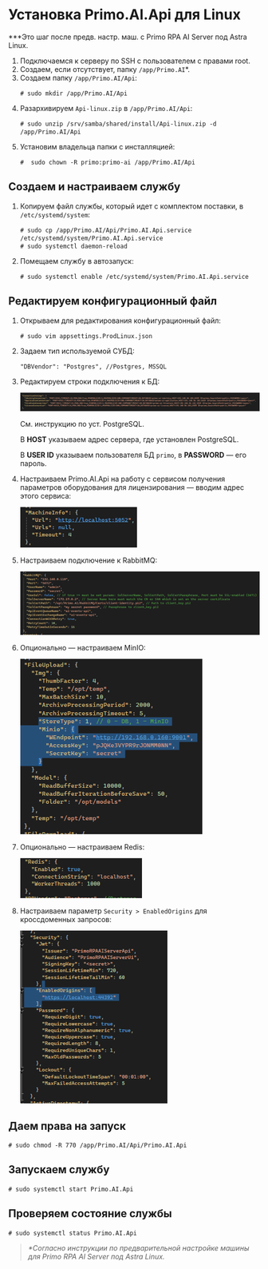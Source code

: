 # Установка Primo.AI.Api для Linux

***Это шаг после предв. настр. маш. с Primo RPA AI Server под Astra Linux.

1. Подключаемся к серверу по SSH с пользователем с правами root. 
1. Создаем, если отсутствует, папку `/app/Primo.AI`*.
1. Создаем папку `/app/Primo.AI/Api`:
   ```
   # sudo mkdir /app/Primo.AI/Api
   ```
1. Разархивируем `Api-linux.zip` в `/app/Primo.AI/Api`:
   ```
   # sudo unzip /srv/samba/shared/install/Api-linux.zip -d /app/Primo.AI/Api
   ```
1. Установим владельца папки с инсталляцией:
   ```
   #  sudo chown -R primo:primo-ai /app/Primo.AI/Api
   ```

## Создаем и настраиваем службу
	
1. Копируем файл службы, который идет с комплектом поставки, в `/etc/systemd/system`:
   ```
   # sudo cp /app/Primo.AI/Api/Primo.AI.Api.service /etc/systemd/system/Primo.AI.Api.service
   # sudo systemctl daemon-reload	
   ```
1. Помещаем службу в автозапуск:	
   ```
   # sudo systemctl enable /etc/systemd/system/Primo.AI.Api.service 	
   ```

## Редактируем конфигурационный файл

1. Открываем для редактирования конфигурационный файл:
   ```
   # sudo vim appsettings.ProdLinux.json
   ```
1. Задаем тип используемой СУБД:
   ```
   "DBVendor": "Postgres", //Postgres, MSSQL
   ```
1. Редактируем строки подключения к БД:

   ![](<../../../.gitbook/assets1/primo-ai/install/api/API-1.png>)
 
   Cм. инструкцию по уст. PostgreSQL.

   В **HOST** указываем адрес сервера, где установлен PostgreSQL.	

   В **USER ID** указываем пользователя БД `primo`, в **PASSWORD** — его пароль.

1. Настраиваем Primo.AI.Api на работу с сервисом получения параметров оборудования для лицензирования — вводим адрес этого сервиса:

   ![](<../../../.gitbook/assets1/primo-ai/install/api/API-2.png>)
 
1. Настраиваем подключение к RabbitMQ:
 
   ![](<../../../.gitbook/assets1/primo-ai/install/api/API-3.png>)

1. Опционально — настраиваем MinIO:
 
   ![](<../../../.gitbook/assets1/primo-ai/install/api/API-4.png>)

1. Опционально — настраиваем Redis:
 
   ![](<../../../.gitbook/assets1/primo-ai/install/api/API-5.png>)

1. Настраиваем параметр `Security > EnabledOrigins` для кроссдоменных запросов:
 
   ![](<../../../.gitbook/assets1/primo-ai/install/api/API-6.png>)


## Даем права на запуск
```
# sudo chmod -R 770 /app/Primo.AI/Api/Primo.AI.Api
```

## Запускаем службу
```
# sudo systemctl start Primo.AI.Api
```

## Проверяем состояние службы
```
# sudo systemctl status Primo.AI.Api
```
>*\*Согласно инструкции по предварительной настройке машины для Primo RPA AI Server под Astra Linux.*
